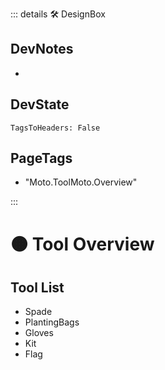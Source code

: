 ::: details 🛠 <dev>DesignBox</dev>

## DevNotes

-

## DevState

`TagsToHeaders: False`


<h2>PageTags</h2>

- "Moto.ToolMoto.Overview"

:::

# 🟠 <moto>Tool Overview</moto>

## Tool List

- Spade
- PlantingBags
- Gloves
- Kit
- Flag
